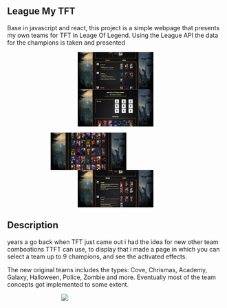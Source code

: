 ## League My TFT

Base in javascript and react, this project is a simple webpage that presents my own teams for TFT in Leage Of Legend.
Using the League API the data for the champions is taken and presented

<div style = "padding-bottom: 150; padding-top: 150;">
  <p align="center">
    <img src="/pic3.png"  style = " height: 350;  display:block; margin: auto; width:35%;"/>
    <img src="/pic4.png"  style = " height: 350;  display:block; margin: auto; width:35%;"/>
  </p>
</div>
 <div>
   <p align="center">
    <img src="/pic1.png"  style = " height: 350;  display:block; margin-right: 25%;  width:35%;"/>
    <img src="/pic2.png"  style = " height: 350;  display:block; margin-left: auto; margin-right:auto; width:35%;"/>
   </p>
</div>


## Description

years a go back when TFT just came out i had the idea for new other team comboations TTFT can use, to display that i made a page in which you can select a team up to 9 champions, and see the activated effects.

The new original teams includes the types: Cove, Chrismas, Academy, Galaxy, Halloween, Police, Zombie and more.
Eventually most of the team concepts got implemented to some extent.

<div style = "padding-bottom: 150; padding-top: 150">
   <p align="center">
     <img src="/webgif.gif"  style = " height: 350;  display:block; margin-left: auto; margin-right:auto; width:50%;"/>
   </p>
</div>

